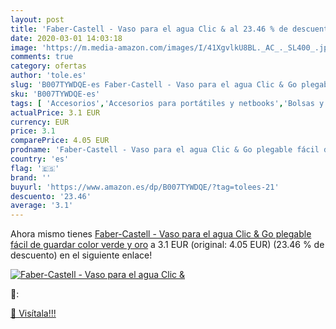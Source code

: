 ```yaml
---
layout: post
title: 'Faber-Castell - Vaso para el agua Clic & al 23.46 % de descuento'
date: 2020-03-01 14:03:18
image: 'https://m.media-amazon.com/images/I/41XgvlkU8BL._AC_._SL400_.jpg'
comments: true
category: ofertas
author: 'tole.es'
slug: 'B007TYWDQE-es Faber-Castell - Vaso para el agua Clic & Go plegable fácil...'
sku: 'B007TYWDQE-es'
tags: [ 'Accesorios','Accesorios para portátiles y netbooks','Bolsas y fundas para portátiles y netbooks','Bolígrafos, lápices y útiles de escritura','Fundas blandas para portátiles y netbooks','Informática','Oficina y papelería','Rotuladores permanentes','Rotuladores y subrayadores','faber-castell', ]
actualPrice: 3.1 EUR
currency: EUR
price: 3.1
comparePrice: 4.05 EUR
prodname: 'Faber-Castell - Vaso para el agua Clic & Go plegable fácil de guardar  color verde y oro'
country: 'es'
flag: '🇪🇸'
brand: ''
buyurl: 'https://www.amazon.es/dp/B007TYWDQE/?tag=tolees-21'
descuento: '23.46'
average: '3.1'
---
```


Ahora mismo tienes [Faber-Castell - Vaso para el agua Clic & Go plegable fácil de guardar  color verde y oro](https://www.amazon.es/dp/B007TYWDQE/?tag=tolees-21) a 3.1 EUR (original: 4.05 EUR) (23.46 %  de descuento) en el siguiente enlace!

[![Faber-Castell - Vaso para el agua Clic &](https://m.media-amazon.com/images/I/41XgvlkU8BL._AC_._SL400_.jpg)](https://www.amazon.es/dp/B007TYWDQE/?tag=tolees-21)

🔎:


[🛒 Visítala!!!](https://www.amazon.es/dp/B007TYWDQE/?tag=tolees-21)
